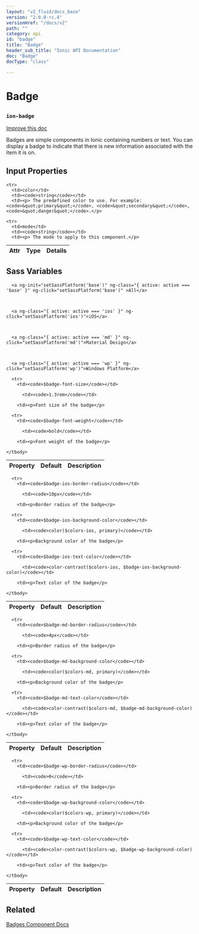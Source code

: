 ```yaml
---
layout: "v2_fluid/docs_base"
version: "2.0.0-rc.4"
versionHref: "/docs/v2"
path: ""
category: api
id: "badge"
title: "Badge"
header_sub_title: "Ionic API Documentation"
doc: "Badge"
docType: "class"

---
```










<h1 class="api-title">
<a class="anchor" name="badge" href="#badge"></a>

Badge
<h3><code>ion-badge</code></h3>






</h1>

<a class="improve-v2-docs" href="http://github.com/driftyco/ionic/edit/master//src/components/badge/badge.ts#L3">
Improve this doc
</a>






<p>Badges are simple components in Ionic containing numbers or text. You can display a badge to indicate that there is new information associated with the item it is on.</p>




<!-- @usage tag -->


<!-- @property tags -->



<!-- instance methods on the class -->
<!-- input methods on the class -->
<h2><a class="anchor" name="input-properties" href="#input-properties"></a>Input Properties</h2>
<table class="table param-table" style="margin:0;">
  <thead>
    <tr>
      <th>Attr</th>
      <th>Type</th>
      <th>Details</th>
    </tr>
  </thead>
  <tbody>
    
    <tr>
      <td>color</td>
      <td><code>string</code></td>
      <td><p> The predefined color to use. For example: <code>&quot;primary&quot;</code>, <code>&quot;secondary&quot;</code>, <code>&quot;danger&quot;</code>.</p>
</td>
    </tr>
    
    <tr>
      <td>mode</td>
      <td><code>string</code></td>
      <td><p> The mode to apply to this component.</p>
</td>
    </tr>
    
  </tbody>
</table>


  <h2 id="sass-variable-header"><a class="anchor" name="sass-variables" href="#sass-variables"></a>Sass Variables</h2>
  <div id="sass-variables" ng-controller="SassToggleCtrl">
  <div class="sass-platform-toggle">
    
      
      
      <a ng-init="setSassPlatform('base')" ng-class="{ active: active === 'base' }" ng-click="setSassPlatform('base')" >All</a>
      
      
      
      <a ng-class="{ active: active === 'ios' }" ng-click="setSassPlatform('ios')">iOS</a>
      
      
      
      <a ng-class="{ active: active === 'md' }" ng-click="setSassPlatform('md')">Material Design</a>
      
      
      
      <a ng-class="{ active: active === 'wp' }" ng-click="setSassPlatform('wp')">Windows Platform</a>
      
      
    
  </div>


  
  <table ng-show="active === 'base'" id="sass-base" class="table param-table" style="margin:0;">
    <thead>
      <tr>
        <th>Property</th>
        <th>Default</th>
        <th>Description</th>
      </tr>
    </thead>
    <tbody>
      
      <tr>
        <td><code>$badge-font-size</code></td>
        
          <td><code>1.3rem</code></td>
        
        <td><p>Font size of the badge</p>
</td>
      </tr>
      
      <tr>
        <td><code>$badge-font-weight</code></td>
        
          <td><code>bold</code></td>
        
        <td><p>Font weight of the badge</p>
</td>
      </tr>
      
    </tbody>
  </table>
  
  <table ng-show="active === 'ios'" id="sass-ios" class="table param-table" style="margin:0;">
    <thead>
      <tr>
        <th>Property</th>
        <th>Default</th>
        <th>Description</th>
      </tr>
    </thead>
    <tbody>
      
      <tr>
        <td><code>$badge-ios-border-radius</code></td>
        
          <td><code>10px</code></td>
        
        <td><p>Border radius of the badge</p>
</td>
      </tr>
      
      <tr>
        <td><code>$badge-ios-background-color</code></td>
        
          <td><code>color($colors-ios, primary)</code></td>
        
        <td><p>Background color of the badge</p>
</td>
      </tr>
      
      <tr>
        <td><code>$badge-ios-text-color</code></td>
        
          <td><code>color-contrast($colors-ios, $badge-ios-background-color)</code></td>
        
        <td><p>Text color of the badge</p>
</td>
      </tr>
      
    </tbody>
  </table>
  
  <table ng-show="active === 'md'" id="sass-md" class="table param-table" style="margin:0;">
    <thead>
      <tr>
        <th>Property</th>
        <th>Default</th>
        <th>Description</th>
      </tr>
    </thead>
    <tbody>
      
      <tr>
        <td><code>$badge-md-border-radius</code></td>
        
          <td><code>4px</code></td>
        
        <td><p>Border radius of the badge</p>
</td>
      </tr>
      
      <tr>
        <td><code>$badge-md-background-color</code></td>
        
          <td><code>color($colors-md, primary)</code></td>
        
        <td><p>Background color of the badge</p>
</td>
      </tr>
      
      <tr>
        <td><code>$badge-md-text-color</code></td>
        
          <td><code>color-contrast($colors-md, $badge-md-background-color)</code></td>
        
        <td><p>Text color of the badge</p>
</td>
      </tr>
      
    </tbody>
  </table>
  
  <table ng-show="active === 'wp'" id="sass-wp" class="table param-table" style="margin:0;">
    <thead>
      <tr>
        <th>Property</th>
        <th>Default</th>
        <th>Description</th>
      </tr>
    </thead>
    <tbody>
      
      <tr>
        <td><code>$badge-wp-border-radius</code></td>
        
          <td><code>0</code></td>
        
        <td><p>Border radius of the badge</p>
</td>
      </tr>
      
      <tr>
        <td><code>$badge-wp-background-color</code></td>
        
          <td><code>color($colors-wp, primary)</code></td>
        
        <td><p>Background color of the badge</p>
</td>
      </tr>
      
      <tr>
        <td><code>$badge-wp-text-color</code></td>
        
          <td><code>color-contrast($colors-wp, $badge-wp-background-color)</code></td>
        
        <td><p>Text color of the badge</p>
</td>
      </tr>
      
    </tbody>
  </table>
  
</div>



<!-- related link -->

<h2><a class="anchor" name="related" href="#related"></a>Related</h2>

<a href='/docs/v2/components/#badges'>Badges Component Docs</a><!-- end content block -->


<!-- end body block -->

